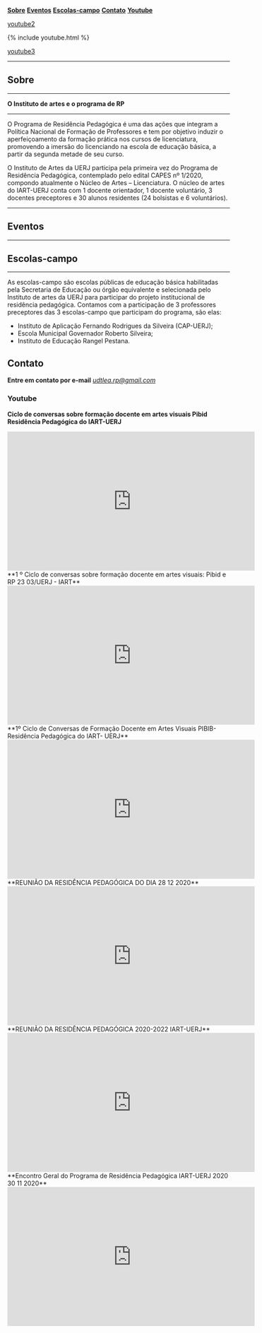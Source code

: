 <link href="css/style.css" rel="stylesheet">


<!--ts-->
   [**Sobre**](#sobre)   [**Eventos**](#eventos)   [**Escolas-campo**](#escolas-campo)   [**Contato**](#contato)   [**Youtube**](#youtube)
<!--te-->

[youtube2](https://github.com/limaof/rparteuerj/blob/7d020e59eb4afafb56e3cb86629d7307155e25ca/youtube.md)

{% include youtube.html %}

 <a href="https://github.com/limaof/rparteuerj/blob/7d020e59eb4afafb56e3cb86629d7307155e25ca/youtube.md">youtube3</a>
__________________

## Sobre

____

**O Instituto de artes e o programa de RP**

_____

O Programa de Residência Pedagógica é uma das ações que integram a Política Nacional de Formação de Professores e tem por objetivo induzir o aperfeiçoamento da formação prática nos cursos de licenciatura, promovendo a imersão do licenciando na escola de educação básica, a partir da segunda metade de seu curso. 

O Instituto de Artes da UERJ participa pela primeira vez do Programa de Residência Pedagógica, contemplado pelo edital CAPES nº 1/2020, compondo atualmente o Núcleo de Artes – Licenciatura. O núcleo de artes do IART-UERJ conta com 1 docente orientador, 1 docente voluntário, 3 docentes preceptores e 30 alunos residentes (24 bolsistas e 6 voluntários).

____

## Eventos
____

## Escolas-campo
____

As escolas-campo são escolas públicas de educação básica habilitadas pela Secretaria de Educação ou órgão equivalente e selecionada pelo Instituto de artes da UERJ para participar do projeto institucional de residência pedagógica. Contamos com a participação de 3 professores preceptores das 3 escolas-campo que participam do programa, são elas: 

* Instituto de Aplicação Fernando Rodrigues da Silveira (CAP-UERJ);
* Escola Municipal Governador Roberto Silveira;
* Instituto de Educação Rangel Pestana.

## Contato

**Entre em contato por e-mail**
[*udtlea.rp@gmail.com*](mailto:udtlea.rp@gmail.com)

### Youtube

**Ciclo de conversas sobre formação docente em artes visuais Pibid Residência Pedagógica do IART-UERJ**
<div class="video.container"><iframe width="560" height="315" src="https://www.youtube.com/embed/RuIP_oIRRd4" title="YouTube video player" frameborder="0" allow="accelerometer; autoplay; clipboard-write; encrypted-media; gyroscope; picture-in-picture" allowfullscreen></iframe></div>
**1 º Ciclo de conversas sobre formação docente em artes visuais: Pibid e RP 23 03/UERJ - IART**
<iframe width="560" height="315" src="https://www.youtube.com/embed/7A8HwcuO1Qk" title="YouTube video player" frameborder="0" allow="accelerometer; autoplay; clipboard-write; encrypted-media; gyroscope; picture-in-picture" allowfullscreen></iframe>
**1º Ciclo de Conversas de Formação Docente em Artes Visuais PIBIB-Residência Pedagógica do IART- UERJ**
<iframe width="560" height="315" src="https://www.youtube.com/embed/TDqVCnxfsW8" title="YouTube video player" frameborder="0" allow="accelerometer; autoplay; clipboard-write; encrypted-media; gyroscope; picture-in-picture" allowfullscreen></iframe>
**REUNIÃO DA RESIDÊNCIA PEDAGÓGICA DO DIA 28 12 2020**
<iframe width="560" height="315" src="https://www.youtube.com/embed/B8r5ETjX29M" title="YouTube video player" frameborder="0" allow="accelerometer; autoplay; clipboard-write; encrypted-media; gyroscope; picture-in-picture" allowfullscreen></iframe>
**REUNIÃO DA RESIDÊNCIA PEDAGÓGICA 2020-2022 IART-UERJ**
<iframe width="560" height="315" src="https://www.youtube.com/embed/sQRwBkPGbIs" title="YouTube video player" frameborder="0" allow="accelerometer; autoplay; clipboard-write; encrypted-media; gyroscope; picture-in-picture" allowfullscreen></iframe>
**Encontro Geral do Programa de Residência Pedagógica IART-UERJ 2020 30 11 2020**
<iframe width="560" height="315" src="https://www.youtube.com/embed/Oc6RhMhApV4" title="YouTube video player" frameborder="0" allow="accelerometer; autoplay; clipboard-write; encrypted-media; gyroscope; picture-in-picture" allowfullscreen></iframe>

